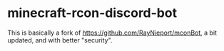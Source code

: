 # minecraft-rcon-discord-bot
This is basically a fork of https://github.com/RayNieport/mconBot, a bit updated, and with better "security".
